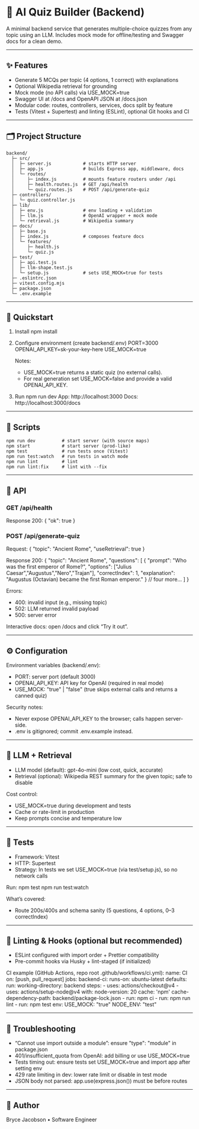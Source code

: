 # 🧠 AI Quiz Builder (Backend)

A minimal backend service that generates multiple-choice quizzes from any topic using an LLM. Includes mock mode for offline/testing and Swagger docs for a clean demo.

---

## ✨ Features
- Generate 5 MCQs per topic (4 options, 1 correct) with explanations
- Optional Wikipedia retrieval for grounding
- Mock mode (no API calls) via USE_MOCK=true
- Swagger UI at /docs and OpenAPI JSON at /docs.json
- Modular code: routes, controllers, services, docs split by feature
- Tests (Vitest + Supertest) and linting (ESLint), optional Git hooks and CI

---

## 🗂 Project Structure
    backend/
      ├─ src/
      │  ├─ server.js            # starts HTTP server
      │  ├─ app.js               # builds Express app, middleware, docs
      │  └─ routes/
      │     ├─ index.js          # mounts feature routers under /api
      │     ├─ health.routes.js  # GET /api/health
      │     └─ quiz.routes.js    # POST /api/generate-quiz
      ├─ controllers/
      │  └─ quiz.controller.js
      ├─ lib/
      │  ├─ env.js               # env loading + validation
      │  ├─ llm.js               # OpenAI wrapper + mock mode
      │  └─ retrieval.js         # Wikipedia summary
      ├─ docs/
      │  ├─ base.js
      │  ├─ index.js             # composes feature docs
      │  └─ features/
      │     ├─ health.js
      │     └─ quiz.js
      ├─ test/
      │  ├─ api.test.js
      │  ├─ llm-shape.test.js
      │  └─ setup.js             # sets USE_MOCK=true for tests
      ├─ .eslintrc.json
      ├─ vitest.config.mjs
      ├─ package.json
      └─ .env.example

---

## 🚀 Quickstart
1) Install
    npm install

2) Configure environment (create backend/.env)
    PORT=3000
    OPENAI_API_KEY=sk-your-key-here
    USE_MOCK=true

   Notes:
   - USE_MOCK=true returns a static quiz (no external calls).
   - For real generation set USE_MOCK=false and provide a valid OPENAI_API_KEY.

3) Run
    npm run dev
   App:  http://localhost:3000
   Docs: http://localhost:3000/docs

---

## 🔧 Scripts
    npm run dev          # start server (with source maps)
    npm start            # start server (prod-like)
    npm test             # run tests once (Vitest)
    npm run test:watch   # run tests in watch mode
    npm run lint         # lint
    npm run lint:fix     # lint with --fix

---

## 📡 API

### GET /api/health
Response 200:
    { "ok": true }

### POST /api/generate-quiz
Request:
    {
      "topic": "Ancient Rome",
      "useRetrieval": true
    }

Response 200:
    {
      "topic": "Ancient Rome",
      "questions": [
        {
          "prompt": "Who was the first emperor of Rome?",
          "options": ["Julius Caesar","Augustus","Nero","Trajan"],
          "correctIndex": 1,
          "explanation": "Augustus (Octavian) became the first Roman emperor."
        }
        // four more...
      ]
    }

Errors:
- 400: invalid input (e.g., missing topic)
- 502: LLM returned invalid payload
- 500: server error

Interactive docs: open /docs and click “Try it out”.

---

## ⚙️ Configuration
Environment variables (backend/.env):
- PORT: server port (default 3000)
- OPENAI_API_KEY: API key for OpenAI (required in real mode)
- USE_MOCK: "true" | "false" (true skips external calls and returns a canned quiz)

Security notes:
- Never expose OPENAI_API_KEY to the browser; calls happen server-side.
- .env is gitignored; commit .env.example instead.

---

## 🧠 LLM + Retrieval
- LLM model (default): gpt-4o-mini (low cost, quick, accurate)
- Retrieval (optional): Wikipedia REST summary for the given topic; safe to disable

Cost control:
- USE_MOCK=true during development and tests
- Cache or rate-limit in production
- Keep prompts concise and temperature low

---

## 🧪 Tests
- Framework: Vitest
- HTTP: Supertest
- Strategy: In tests we set USE_MOCK=true (via test/setup.js), so no network calls

Run:
    npm test
    npm run test:watch

What’s covered:
- Route 200s/400s and schema sanity (5 questions, 4 options, 0–3 correctIndex)

---

## 🧹 Linting & Hooks (optional but recommended)
- ESLint configured with import order + Prettier compatibility
- Pre-commit hooks via Husky + lint-staged (if initialized)

CI example (GitHub Actions, repo root .github/workflows/ci.yml):
    name: CI
    on: [push, pull_request]
    jobs:
      backend-ci:
        runs-on: ubuntu-latest
        defaults:
          run:
            working-directory: backend
        steps:
          - uses: actions/checkout@v4
          - uses: actions/setup-node@v4
            with:
              node-version: 20
              cache: 'npm'
              cache-dependency-path: backend/package-lock.json
          - run: npm ci
          - run: npm run lint
          - run: npm test
            env:
              USE_MOCK: "true"
              NODE_ENV: "test"

---

## 🧭 Troubleshooting
- “Cannot use import outside a module”: ensure "type": "module" in package.json
- 401/insufficient_quota from OpenAI: add billing or use USE_MOCK=true
- Tests timing out: ensure tests set USE_MOCK=true and import app after setting env
- 429 rate limiting in dev: lower rate limit or disable in test mode
- JSON body not parsed: app.use(express.json()) must be before routes

---

## 👤 Author
Bryce Jacobson • Software Engineer  
